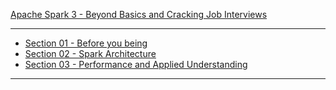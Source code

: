 [Apache Spark 3 - Beyond Basics and Cracking Job Interviews](https://www.udemy.com/course/apache-spark-3-beyond-basics/?couponCode=ST16MT70224)

***

* [Section 01 - Before you being](https://github.com/muarshad01/ApacheSpark3_Beyond_Basics/blob/main/section_01.md)
* [Section 02 - Spark Architecture](https://github.com/muarshad01/ApacheSpark3_Beyond_Basics/blob/main/section_02.md)
* [Section 03 - Performance and Applied Understanding](https://github.com/muarshad01/ApacheSpark3_Beyond_Basics/blob/main/section_03.md)

*** 
